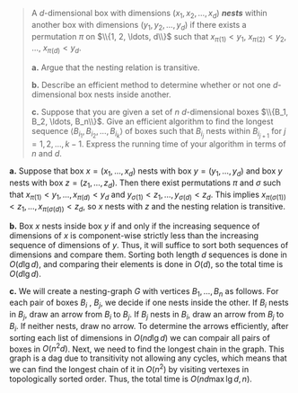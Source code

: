 > A $d$-dimensional box with dimensions $(x_1, x_2, \ldots, x_d)$ **_nests_** within another box with dimensions $(y_1, y_2, \ldots, y_d)$ if there exists a permutation $\pi$ on $\\{1, 2, \ldots, d\\}$ such that $x_{\pi(1)} < y_1$, $x_{\pi(2)} < y_2$, $\ldots$, $x_{\pi(d)} < y_d$.
>
> **a.** Argue that the nesting relation is transitive.
>
> **b.** Describe an efficient method to determine whether or not one $d$-dimensional box nests inside another.
>
> **c.** Suppose that you are given a set of $n$ $d$-dimensional boxes $\\{B_1, B_2, \ldots, B_n\\}$. Give an efficient algorithm to find the longest sequence $\langle B_{i_1}, B_{i_2}, \ldots, B_{i_k} \rangle$ of boxes such that $B_{i_j}$ nests within $B_{i_{j + 1}}$ for $j = 1, 2, \ldots, k - 1$. Express the running time of your algorithm in terms of $n$ and $d$.

**a.** Suppose that box $x = (x_1, \dots, x_d)$ nests with box $y = (y_1, \dots, y_d)$ and box $y$ nests with box $z = (z_1, \dots, z_d)$. Then there exist permutations $\pi$ and $\sigma$ such that $x_{\pi(1)} < y_1, \dots, x_{\pi(d)} < y_d$ and $y_{\sigma(1)} < z_1, \dots, y_{\sigma(d)} < z_d$. This implies $x_{\pi(\sigma(1))} < z_1, \dots, x_{\pi(\sigma(d))} < z_d$, so $x$ nests with $z$ and the nesting relation is transitive.

**b.** Box $x$ nests inside box $y$ if and only if the increasing sequence of dimensions of $x$ is component-wise strictly less than the increasing sequence of dimensions of $y$. Thus, it will suffice to sort both sequences of dimensions and compare them. Sorting both length $d$ sequences is done in $O(d\lg d)$, and comparing their elements is done in $O(d)$, so the total time is $O(d\lg d)$.

**c.** We will create a nesting-graph $G$ with vertices $B_1, \dots, B_n$ as follows. For each pair of boxes $B_i$ , $B_j$, we decide if one nests inside the other. If $B_i$ nests in $B_j$, draw an arrow from $B_i$ to $B_j$. If $B_j$ nests in $B_i$, draw an arrow from $B_j$ to $B_i$. If neither nests, draw no arrow. To determine the arrows efficiently, after sorting each list of dimensions in $O(nd\lg d)$ we can compair all pairs of boxes in $O(n^2 d)$. Next, we need to find the longest chain in the graph. This graph is a dag due to transitivity not allowing any cycles, which means that we can find the longest chain of it in $O(n^2)$ by visiting vertexes in topologically sorted order. Thus, the total time is $O(nd\max\lg d, n)$. 
